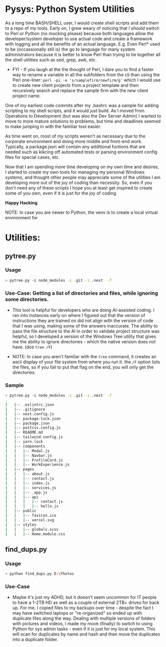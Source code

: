 # Pysys: Python System Utilities

As a long time BASH/SHELL user, I would create shell scripts and add them to a repo of my tools.
Early on, I grew weary of noticing that I *should* switch to Perl or Python (no mocking please) because
both languages allow the developer/system developer to use actual code and create a framework with logging
and all the benefits of an actual language.  E.g. Even Perl* used to be (occassionally still is) the go to
language for many system administrators because it is better to know Perl than trying to tie together
all the shell utilities such as sed, grep, awk, etc.  

- FYI - If you laugh at the the thought of Perl, I dare you to find a faster way to rename a variable in all
  the subfolders from the cli than using the Perl one-liner: `perl -pi -e 's/samplefirm/newfirm/g'`
  which I would use to create new client projects from a project template and then recursively search and
  replace the sample firm with the new client project name.

One of my earliest code commits after my .bashrc was a sample for adding scripting to my shell scripts,
and it would just build.  As I moved from Operations to Development (but was also the Dev Server Admin) 
I wanted to move to more mature solutions to problems, but time and deadlines seemed to make jumping in 
with the familiar tool easier.  

As time went on, most of my scripts weren't as necessary due to the corporate environment and doing more
middle and front-end work. Typically, a package.json will contain any additional funtions that are needed
such as kikcing off automated tests or parsing environment config files for special cases, etc.  

Now that I am spending more time developing on my own time and desires, I started to create my own tools
for managing my personal Windows systems, and thought other people may appreciate some of the utilities I am 
developing more out of the joy of coding than necessity.  So, even if you don't need any of these scripts
I hope you at least get inspired to create some of you own, even if it is just for the joy of coding.

**Happy Hacking**

NOTE: In case you are newer to Python, the venv is to create a local virtual environment for

# Utilities:

## pytree.py
### Usage
```sh
> pytree.py -i node_modules -i .git -i .next  -f
```

### Use-Case:  Getting a list of directories and files, while ignoring some directories.
- This tool is helpful for developers who are doing AI-assisted coding.  I ran into
instances early on where I figured out that the version of instructions they are trained on did not 
align with the version of code that I was using, making some of the answers inaccurate.  The ability
to pass the file structure to the AI in order to validate project structure was helpful, so I developed
a version of the Windows Tree utility that gives me the ability to ignore directories - which the native
version does not have.  (dos `tree /F`)

- NOTE: In case you aren't familiar with the `tree` command, it creates an ascii display of your file
  system from where you run it.  the `/F` option lists the files, so if you fail to put that flag on the
  end, you will only get the directories.

### Sample
```sh
> pytree.py -i node_modules -i .git -i .next  -f
.
|   |-- .eslintrc.json
|   |-- .gitignore
|   |-- next.config.js
|   |-- package-lock.json
|   |-- package.json
|   |-- postcss.config.js
|   |-- README.md
|   |-- tailwind.config.js
|   |-- yarn.lock
|   |-- components
|   |   |-- Modal.js
|   |   |-- Navbar.js
|   |   |-- ProfileCard.js
|   |   |-- WorkExperience.js
|   |-- pages
|   |   |-- about.js
|   |   |-- contact.js
|   |   |-- index.js
|   |   |-- services.js
|   |   |-- _app.js
|   |   |-- api
|   |   |   |-- contact.js
|   |   |   |-- hello.js
|   |-- public
|   |   |-- favicon.ico
|   |   |-- vercel.svg
|   |-- styles
|   |   |-- globals.scss
|   |   |-- Home.module.css
```

## find_dups.py
### Usage
```sh
> python find_dups.py D:\Photos
```

### Use-Case
- Maybe it's just my ADHD, but it doesn't seem uncommon for IT people to have a 1-2TB HD
as well as a couple of external 2TB+ drives for back up.  For me, I copied files to my backups over
time - despite the fact I may have switched laptops or "re-organized" so ended up with duplicate files
along the way.  Dealing with multiple versions of folders with pictures and videos, I made my move (finally)
to switch to using Python for sys admin tasks - even if it is just for my local system.  This will scan
for duplicates by name and hash and then move the duplicates into a duplicate folder.  


